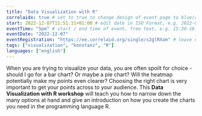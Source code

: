 ```yaml
---
title: "Data Visualization with R"
correlaidx: true # set to true to change design of event page to blue/red
start: 2022-12-07T11:51:11+01:00 # edit date in ISO Format, e.g. 2022-09-06, leave time part alone -> specify start time in eventTime 
eventTime: "5pm" # start / end time of event, free text, e.g. 15:30-16:00
eventDate: "2022-12-07"
eventRegistration: "https://ee.correlaid.org/single/s2glRXam" # leave empty if not needed
tags: ["visualization", "konstanz", "R"] 
languages: ["english"]
---
```


When you are trying to visualize your data, you are often spoilt for choice - should I go for a bar chart? Or maybe a pie chart? Will the heatmap potentially make my points even clearer?
Choosing the right chart is very important to get your points across to your audience.
This **Data Visualization with R workshop** will teach you how to narrow down the many options at hand and give an introduction on how you create the charts you need in the programming language R.




